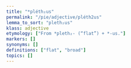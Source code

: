 ```yaml
---
title: "*pléth₂us"
permalink: "/pie/adjective/pléth2us"
lemma_to_sort: "pleth₂us"
klass: adjective
etymology: ["From *pleth₂- (“flat”) +‎ *-us."]
markers: []
synonyms: []
definitions: ["flat", "broad"]
topics: []
---
```

